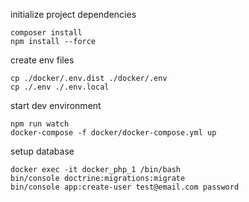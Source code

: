 
initialize project dependencies
```
composer install
npm install --force
```

create env files
```
cp ./docker/.env.dist ./docker/.env
cp ./.env ./.env.local
```

start dev environment
```
npm run watch  
docker-compose -f docker/docker-compose.yml up
```

setup database
```
docker exec -it docker_php_1 /bin/bash
bin/console doctrine:migrations:migrate
bin/console app:create-user test@email.com password
```
